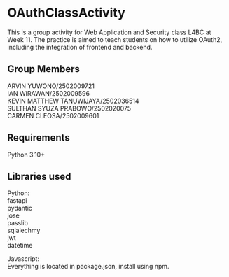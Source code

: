 # OAuthClassActivity </br>

This is a group activity for Web Application and Security class L4BC at Week 11. The practice is aimed to teach students on how to utilize OAuth2, including the integration of frontend and backend. </br>

## Group Members </br>

ARVIN YUWONO/2502009721</br>
IAN WIRAWAN/2502009596</br>
KEVIN MATTHEW TANUWIJAYA/2502036514</br>
SULTHAN SYUZA PRABOWO/2502020075</br>
CARMEN CLEOSA/2502009601</br>

## Requirements</br>

Python 3.10+</br>

## Libraries used</br>
Python: </br>
fastapi</br>
pydantic</br>
jose</br>
passlib</br>
sqlalechmy</br>
jwt</br>
datetime</br>

Javascript:</br>
Everything is located in package.json, install using npm.</br>






